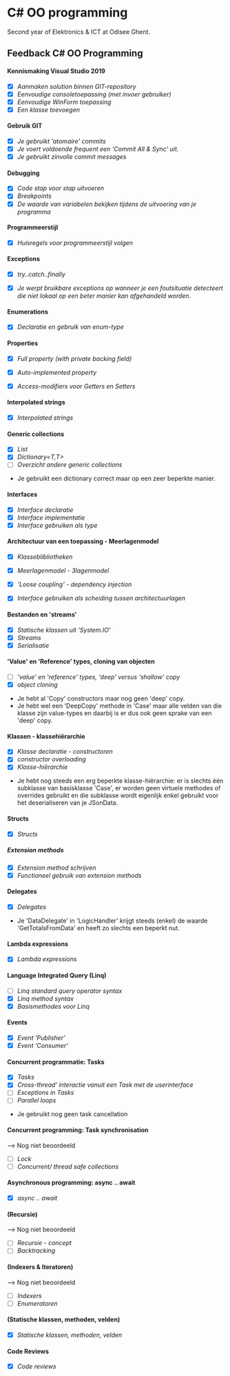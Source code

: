 # C# OO programming

Second year of Elektronics & ICT at Odisee Ghent.

## Feedback C# OO Programming

#### Kennismaking Visual Studio 2019

- [x] *Aanmaken solution binnen GIT-repository*
- [x] *Eenvoudige consoletoepassing (met invoer gebruiker)*
- [x] *Eenvoudige WinForm toepassing*
- [x] *Een klasse toevoegen*

#### Gebruik GIT

- [x] *Je gebruikt 'atomaire' commits*
- [x] *Je voert voldoende frequent een 'Commit All & Sync' uit.*
- [x] *Je gebruikt zinvolle commit messages*

#### Debugging

- [x] *Code stap voor stap uitvoeren*
- [x] *Breakpoints*
- [x] *De waarde van variabelen bekijken tijdens de uitvoering van je programma*

#### Programmeerstijl

- [x] *Huisregels voor programmeerstijl volgen*

#### Exceptions

- [x] *try..catch..finally*
- [x] *Je werpt bruikbare exceptions op wanneer je een foutsituatie detecteert die niet lokaal op een beter manier kan afgehandeld worden.*


#### Enumerations

- [x] *Declaratie en gebruik van enum-type*
 
#### Properties

- [x] *Full property (with private backing field)*
- [x] *Auto-implemented property*
- [x] *Access-modifiers voor Getters en Setters*


#### Interpolated strings

- [x] *Interpolated strings*

 #### Generic collections


- [x] *List<T>*
- [x] *Dictionary<T,T>*
- [ ] *Overzicht andere generic collections*

* Je gebruikt een dictionary correct maar op een zeer beperkte manier.

#### Interfaces

- [x] *Interface declaratie*
- [x] *Interface implementatie*
- [x] *Interface gebruiken als type*

#### Architectuur van een toepassing - Meerlagenmodel

- [x] *Klasseblibliotheken*
- [x] *Meerlagenmodel - 3lagenmodel*
- [x] *'Loose coupling' - dependency injection*
- [x] *Interface gebruiken als scheiding tussen architectuurlagen*


#### Bestanden en 'streams'

- [x] *Statische klassen uit 'System.IO'*
- [x] *Streams*
- [x] *Serialisatie*

#### 'Value' en 'Reference' types, cloning van objecten

- [ ] *'value' en 'reference' types, 'deep' versus 'shallow' copy*
- [x] *object cloning*

* Je hebt al 'Copy' constructors maar nog geen 'deep' copy.
* Je hebt wel een 'DeepCopy' methode in 'Case' maar alle velden van die klasse zijn value-types en daarbij is er dus ook geen sprake van een 'deep' copy.

#### Klassen - klassehiërarchie

- [x] *Klasse declaratie - constructoren*
- [x] *constructor overloading*
- [x] *Klasse-hiërarchie*

* Je hebt nog steeds een erg beperkte klasse-hiërarchie: er is slechts één subklasse van basisklasse 'Case', er worden geen virtuele methodes of overrides gebruikt en die subklasse wordt eigenlijk enkel gebruikt voor het deserialiseren van je JSonData.

#### Structs

- [x] *Structs*

##### Extension methods

- [x] *Extension method schrijven*
- [x] *Functioneel gebruik van extension methods*

#### Delegates

- [x] *Delegates*

* Je 'DataDelegate' in 'LogicHandler' krijgt steeds (enkel) de waarde 'GetTotalsFromData' en heeft zo slechts een beperkt nut.

#### Lambda expressions

- [x] *Lambda expressions*

#### Language Integrated Query (Linq)

- [ ] *Linq standard query operator syntax*
- [x] *Linq method syntax*
- [x] *Basismethodes voor Linq*

#### Events

- [x] *Event 'Publisher'*
- [x] *Event 'Consumer'*

#### Concurrent programmatie: Tasks

- [x] *Tasks*
- [x] *Cross-thread' interactie vanuit een Task met de userinterface*
- [ ] *Exceptions in Tasks*
- [ ] *Parallel loops*
 
* Je gebruikt nog geen task cancellation

#### Concurrent programming: Task synchronisation

--> Nog niet beoordeeld

- [ ] *Lock*
- [ ] *Concurrent/ thread safe collections*

#### Asynchronous programming: async .. await

- [x] *async .. await*

#### (Recursie)

--> Nog niet beoordeeld

- [ ] *Recursie - concept*
- [ ] *Backtracking*

#### (Indexers & Iteratoren)
 
--> Nog niet beoordeeld

- [ ] *Indexers*
- [ ] *Enumeratoren*

#### (Statische klassen, methoden, velden)

- [x] *Statische klassen, methoden, velden*


#### Code Reviews

- [x] *Code reviews*
